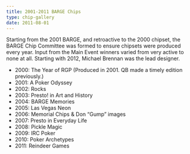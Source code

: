 ```yaml
---
title: 2001-2011 BARGE Chips
type: chip-gallery
date: 2011-08-01
---
```


Starting from the 2001 BARGE, and retroactive to the 2000 chipset, the BARGE Chip Committee was formed to ensure chipsets were produced every year. Input from the Main Event winners varied from very active to none at all. Starting with 2012, Michael Brennan was the lead designer.

* 2000: The Year of RGP (Produced in 2001. QB made a timely edition previously.)
* 2001: A Poker Odyssey
* 2002: Rocks
* 2003: Presto! in Art and History
* 2004: BARGE Memories
* 2005: Las Vegas Neon
* 2006: Memorial Chips & Don “Gump” images
* 2007: Presto in Everyday Life
* 2008: Pickle Magic
* 2009: IRC Poker
* 2010: Poker Archetypes
* 2011: Reindeer Games
